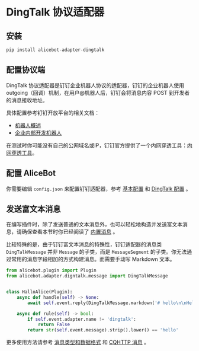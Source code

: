 # DingTalk 协议适配器

## 安装

```sh
pip install alicebot-adapter-dingtalk
```

## 配置协议端

DingTalk 协议适配器是钉钉企业机器人协议的适配器，钉钉的企业机器人使用 outgoing（回调）机制，在用户@机器人后，钉钉会将消息内容 POST 到开发者的消息接收地址。

具体配置参考钉钉开放平台的相关文档：

- [机器人概述](https://open.dingtalk.com/document/group/robot-overview)
- [企业内部开发机器人](https://open.dingtalk.com/document/group/enterprise-created-chatbot)

在测试时你可能没有自己的公网域名或IP，钉钉官方提供了一个内网穿透工具：[内网穿透工具](https://open.dingtalk.com/document/resourcedownload/http-intranet-penetration)。

## 配置 AliceBot

你需要编辑 `config.json` 来配置钉钉适配器，参考 [基本配置](./basic-config.md) 和 [DingTalk 配置](/api/adapter/dingtalk/config.md) 。

## 发送富文本消息

在编写插件时，除了发送普通的文本消息外，也可以轻松地构造并发送富文本消息，请确保查看本节时你已经阅读了 [内置消息](./builtin-message.md) 。

比较特殊的是，由于钉钉富文本消息的特殊性，钉钉适配器的消息类 `DingTalkMessage` 并非 `Message` 的子类，而是 `MessageSegment` 的子类。你无法通过常用的消息字段相加的方式构建消息。而需要手动写 Markdown 文本。

```python
from alicebot.plugin import Plugin
from alicebot.adapter.digntalk.message import DingTalkMessage


class HalloAlice(Plugin):
    async def handle(self) -> None:
        await self.event.reply(DingTalkMessage.markdown('# hello\n\nHello, Alice!'))

    async def rule(self) -> bool:
        if self.event.adapter.name != 'dingtalk':
            return False
        return str(self.event.message).strip().lower() == 'hello'

```

更多使用方法请参考 [消息类型和数据格式](https://open.dingtalk.com/document/group/message-types-and-data-format) 和 [CQHTTP 消息](/api/adapter/dingtalk/message.md) 。